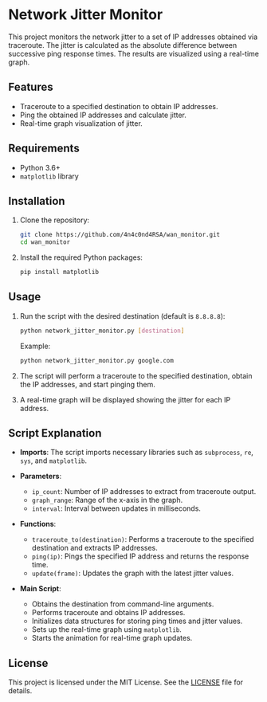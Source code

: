# Network Jitter Monitor

This project monitors the network jitter to a set of IP addresses obtained via traceroute. The jitter is calculated as the absolute difference between successive ping response times. The results are visualized using a real-time graph.

## Features

- Traceroute to a specified destination to obtain IP addresses.
- Ping the obtained IP addresses and calculate jitter.
- Real-time graph visualization of jitter.

## Requirements

- Python 3.6+
- `matplotlib` library

## Installation

1. Clone the repository:
    ```sh
    git clone https://github.com/4n4c0nd4RSA/wan_monitor.git
    cd wan_monitor
    ```

2. Install the required Python packages:
    ```sh
    pip install matplotlib
    ```

## Usage

1. Run the script with the desired destination (default is `8.8.8.8`):
    ```sh
    python network_jitter_monitor.py [destination]
    ```

    Example:
    ```sh
    python network_jitter_monitor.py google.com
    ```

2. The script will perform a traceroute to the specified destination, obtain the IP addresses, and start pinging them.

3. A real-time graph will be displayed showing the jitter for each IP address.

## Script Explanation

- **Imports**: The script imports necessary libraries such as `subprocess`, `re`, `sys`, and `matplotlib`.

- **Parameters**:
    - `ip_count`: Number of IP addresses to extract from traceroute output.
    - `graph_range`: Range of the x-axis in the graph.
    - `interval`: Interval between updates in milliseconds.

- **Functions**:
    - `traceroute_to(destination)`: Performs a traceroute to the specified destination and extracts IP addresses.
    - `ping(ip)`: Pings the specified IP address and returns the response time.
    - `update(frame)`: Updates the graph with the latest jitter values.

- **Main Script**:
    - Obtains the destination from command-line arguments.
    - Performs traceroute and obtains IP addresses.
    - Initializes data structures for storing ping times and jitter values.
    - Sets up the real-time graph using `matplotlib`.
    - Starts the animation for real-time graph updates.

## License

This project is licensed under the MIT License. See the [LICENSE](LICENSE) file for details.
